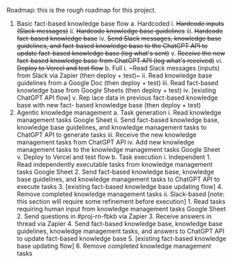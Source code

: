 Roadmap: this is the rough roadmap for this project.

1. Basic fact-based knowledge base flow
    a. Hardcoded
        i. ~~Hardcode inputs (Slack messages)~~
        ii. ~~Hardcode knowledge base guidelines~~
        iii. ~~Hardcode fact-based knowledge base~~
        iv. ~~Send Slack messages, knowledge base guidelines, and fact-based
        knowledge base to the ChatGPT API to update fact-based knowledge
        base (log what's sent)~~
        v. ~~Receive the new fact-based knowledge base from ChatGPT API (log
        what's received)~~
        vi. ~~Deploy to Vercel and test flow~~
    b. Full
        i. ~Read Slack messages (inputs) from Slack via Zapier (then deploy +
        test)~
        ii. Read knowledge base guidelines from a Google Doc (then deploy +
        test)
        iii. Read fact-based knowledge base from Google Sheets (then deploy +
        test) 
        iv. [existing ChatGPT API flow]
        v. Rep  lace data in previous fact-based knowledge base with new fact-
        based knowledge base (then deploy + test)
2. Agentic knowledge management
    a. Task generation
        i. Read knowledge management tasks Google Sheet
        ii. Send fact-based knowledge base, knowledge base guidelines, and
        knowledge management tasks to ChatGPT API to generate tasks
        iii. Receive the new knowledge management tasks from ChatGPT API
        iv. Add new knowledge management tasks to the knowledge
        management tasks Google Sheet
        v. Deploy to Vercel and test flow
    b. Task execution
        i. Independent
            1. Read independently executable tasks from knowledge
            management tasks Google Sheet
            2. Send fact-based knowledge base, knowledge base guidelines, and
            knowledge management tasks to ChatGPT API to execute tasks
            3. [existing fact-based knowledge base updating flow]
            4. Remove completed knowledge management tasks
        ii. Slack-based [note: this section will require some refinement before
        execution]
            1. Read tasks requiring human input from knowledge management
            tasks Google Sheet
            2. Send questions in #proj-rn-fbkb via Zapier
            3. Receive answers in thread via Zapier
            4. Send fact-based knowledge base, knowledge base guidelines,
            knowledge management tasks, and answers to ChatGPT API to
            update fact-based knowledge base
            5. [existing fact-based knowledge base updating flow]
            6. Remove completed knowledge management tasks